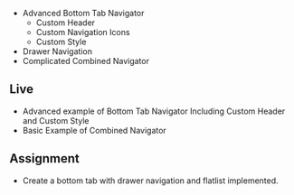 - Advanced Bottom Tab Navigator
  - Custom Header
  - Custom Navigation Icons
  - Custom Style
- Drawer Navigation
- Complicated Combined Navigator

## Live
- Advanced example of Bottom Tab Navigator Including Custom Header and Custom Style
- Basic Example of Combined Navigator

## Assignment

- Create a bottom tab with drawer navigation and flatlist implemented.
